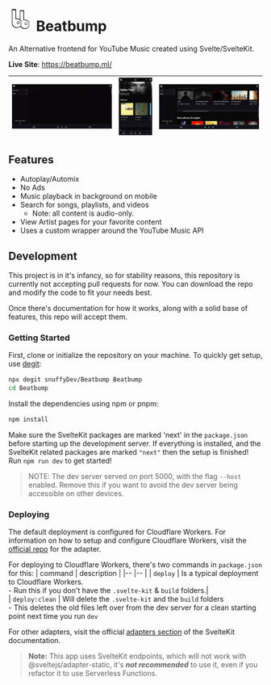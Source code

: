 


# <img src="/.repo/images/logo-header.png" width=48 height=48 /> Beatbump 

An Alternative frontend for YouTube Music created using Svelte/SvelteKit.

**Live Site**: https://beatbump.ml/

|<img src="/.repo/images/artistpagegif.gif" width="480" height="auto"/> |<img src="/.repo/images/pwa.jpg" width="160" height="auto"/>|<img src="/.repo/images/trending.jpeg" width="480" height="auto"/> |
|--  |-- |-- |

## Features

- Autoplay/Automix
- No Ads
- Music playback in background on mobile
- Search for songs, playlists, and videos
  - Note: all content is audio-only.
- View Artist pages for your favorite content
- Uses a custom wrapper around the YouTube Music API

## Development

This project is in it's infancy, so for stability reasons, this repository is currently not accepting pull requests for now. You can download the repo and modify the code to fit your needs best.

Once there's documentation for how it works, along with a solid base of features, this repo will accept them.

### Getting Started

First, clone or initialize the repository on your machine. To quickly get setup, use [degit](https://github.com/Rich-Harris/degit):

```bash
npx degit snuffyDev/Beatbump Beatbump
cd Beatbump

```

Install the dependencies using npm or pnpm:

```bash
npm install
```

Make sure the SvelteKit packages are marked 'next' in the `package.json` before starting up the development server. If everything is installed, and the SvelteKit related packages are marked `"next"` then the setup is finished! Run `npm run dev` to get started!

> NOTE: The dev server served on port 5000, with the flag `--host` enabled. Remove this if you want to avoid the dev server being accessible on other devices.

### Deploying

The default deployment is configured for Cloudflare Workers. For information on how to setup and configure Cloudflare Workers, visit the [official repo](https://github.com/sveltejs/kit/tree/master/packages/adapter-cloudflare-workers) for the adapter.

For deploying to Cloudflare Workers, there's two commands in `package.json` for this: 
| command  | description |
|--        |-- |
| `deploy` |  Is a typical deployment to Cloudflare Workers.<br> - Run this if you don't have the `.svelte-kit` & `build` folders.|                                          
| `deploy:clean` |  Will delete the `.svelte-kit` and the `build` folders <br>   - This deletes the old files left over from the dev server for a clean starting point next time you run `dev` 


For other adapters, visit the official [adapters section](https://kit.svelte.dev/docs#adapters) of the SvelteKit documentation.

> **Note:** This app uses SvelteKit endpoints, which will not work with @sveltejs/adapter-static, it's **_not recommended_** to use it, even if you refactor it to use Serverless Functions.
